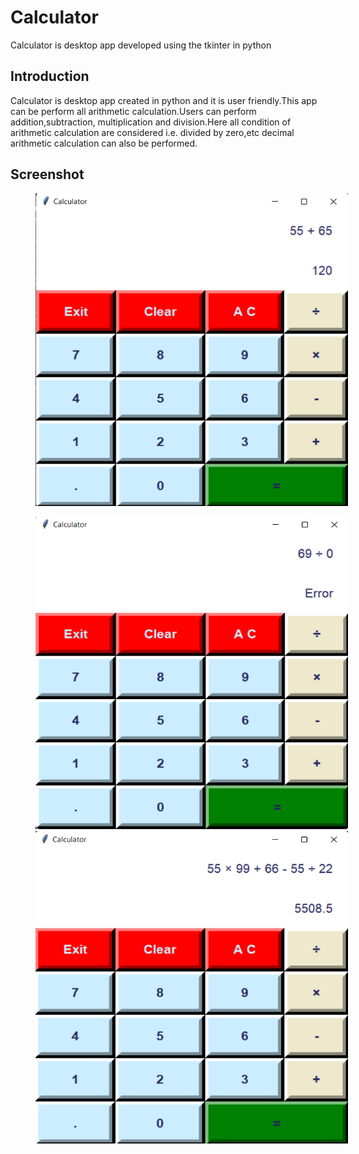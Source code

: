 # Calculator 

Calculator is desktop app developed using the tkinter in python

## Introduction

Calculator is desktop app created in python and it is user friendly.This app can be perform all arithmetic calculation.Users can perform addition,subtraction, multiplication and division.Here all condition of arithmetic calculation are considered i.e. divided by zero,etc decimal arithmetic calculation can also be performed.

## Screenshot


<p id="img_cont">
	<img src="/1.png" width = "500" height= "500" hspace=40>
	<p></p>
	<img src="/2.png" width = "500" height= "500" hspace=40>
	<img src="/3.png" width = "500" height= "500" hspace=40>
</p>


